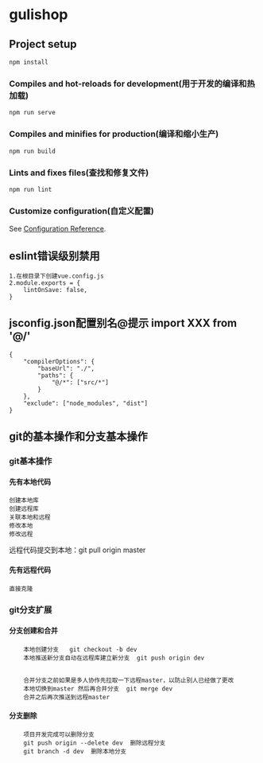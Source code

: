 # gulishop

## Project setup
```
npm install
```

### Compiles and hot-reloads for development(用于开发的编译和热加载)
```
npm run serve
```

### Compiles and minifies for production(编译和缩小生产)
```
npm run build
```

### Lints and fixes files(查找和修复文件)
```
npm run lint
```

### Customize configuration(自定义配置)
See [Configuration Reference](https://cli.vuejs.org/config/).

## eslint错误级别禁用
    1.在根目录下创建vue.config.js
    2.module.exports = {
  		lintOnSave: false,
	}

## jsconfig.json配置别名@提示     import XXX from '@/'
    {
        "compilerOptions": {
            "baseUrl": "./",
            "paths": {
                "@/*": ["src/*"]
            }
        },
        "exclude": ["node_modules", "dist"]
    }

## git的基本操作和分支基本操作

### git基本操作
#### 先有本地代码
	创建本地库
	创建远程库
	关联本地和远程
	修改本地
	修改远程
	
远程代码提交到本地：git pull origin master

#### 先有远程代码
	直接克隆


###	git分支扩展
#### 分支创建和合并
		本地创建分支   git checkout -b dev
		本地推送新分支自动在远程库建立新分支  git push origin dev


		合并分支之前如果是多人协作先拉取一下远程master，以防止别人已经做了更改
		本地切换到master 然后再合并分支  git merge dev 
		合并之后再次推送到远程master


#### 分支删除
		项目开发完成可以删除分支		  
		git push origin --delete dev  删除远程分支
		git branch -d dev  删除本地分支 
